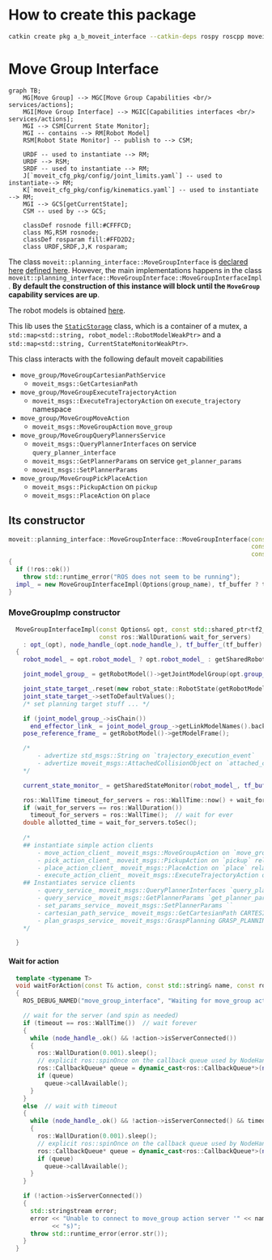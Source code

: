 # How to create this package
```bash
catkin create pkg a_b_moveit_interface --catkin-deps rospy roscpp moveit_core moveit_ros_planning_interface moveit_visual_tools --system-deps Eigen3
```

# Move Group Interface

```mermaid
graph TB;
    MG[Move Group] --> MGC[Move Group Capabilities <br/> services/actions];
    MGI[Move Group Interface] --> MGIC[Capabilities interfaces <br/> services/actions];
    MGI --> CSM[Current State Monitor];
    MGI -- contains --> RM[Robot Model]
    RSM[Robot State Monitor] -- publish to --> CSM;

    URDF -- used to instantiate --> RM;
    URDF --> RSM;
    SRDF -- used to instantiate --> RM;
    J[`moveit_cfg_pkg/config/joint_limits.yaml`] -- used to instantiate--> RM;
    K[`moveit_cfg_pkg/config/kinematics.yaml`] -- used to instantiate --> RM;
    MGI --> GCS[getCurrentState];
    CSM -- used by --> GCS;

    classDef rosnode fill:#CFFFCD;
    class MG,RSM rosnode;
    classDef rosparam fill:#FFD2D2;
    class URDF,SRDF,J,K rosparam;
```

The class `moveit::planning_interface::MoveGroupInterface` is [declared here](https://github.com/ros-planning/moveit/blob/melodic-devel/moveit_ros/planning_interface/move_group_interface/include/moveit/move_group_interface/move_group_interface.h) [defined here](https://github.com/ros-planning/moveit/blob/melodic-devel/moveit_ros/planning_interface/move_group_interface/src/move_group_interface.cpp).
However, the main implementations happens in the class `moveit::planning_interface::MoveGroupInterface::MoveGroupInterfaceImpl`.
**By default the construction of this instance will block until the `MoveGroup` capability services are up**.

The robot models is obtained [here](https://github.com/ros-planning/moveit/blob/460be6b949c1febf3d3e9ad4041604935a3668a8/moveit_ros/planning_interface/common_planning_interface_objects/src/common_objects.cpp#L116).

This lib uses the [`StaticStorage`](https://github.com/ros-planning/moveit/blob/460be6b949c1febf3d3e9ad4041604935a3668a8/moveit_ros/planning_interface/common_planning_interface_objects/src/common_objects.cpp#L46) class, which is a container of a mutex, a  `std::map<std::string, robot_model::RobotModelWeakPtr>` and a `std::map<std::string, CurrentStateMonitorWeakPtr>`.



This class interacts with the following default moveit capabilities

- `move_group/MoveGroupCartesianPathService`
    - `moveit_msgs::GetCartesianPath`
- `move_group/MoveGroupExecuteTrajectoryAction`
    - `moveit_msgs::ExecuteTrajectoryAction` on `execute_trajectory` namespace
- `move_group/MoveGroupMoveAction`
    - `moveit_msgs::MoveGroupAction` `move_group`
- `move_group/MoveGroupQueryPlannersService`
    - `moveit_msgs::QueryPlannerInterfaces` on service `query_planner_interface`
    - `moveit_msgs::GetPlannerParams` on service `get_planner_params`
    - `moveit_msgs::SetPlannerParams`
- `move_group/MoveGroupPickPlaceAction`
    - `moveit_msgs::PickupAction` on `pickup`
    - `moveit_msgs::PlaceAction` on `place`

## Its constructor

```C++
moveit::planning_interface::MoveGroupInterface::MoveGroupInterface(const std::string& group_name,
                                                                   const std::shared_ptr<tf2_ros::Buffer>& tf_buffer,
                                                                   const ros::WallDuration& wait_for_servers)
{
  if (!ros::ok())
    throw std::runtime_error("ROS does not seem to be running");
  impl_ = new MoveGroupInterfaceImpl(Options(group_name), tf_buffer ? tf_buffer : getSharedTF(), wait_for_servers);
}
```


### MoveGroupImp constructor

```C++
  MoveGroupInterfaceImpl(const Options& opt, const std::shared_ptr<tf2_ros::Buffer>& tf_buffer,
                         const ros::WallDuration& wait_for_servers)
    : opt_(opt), node_handle_(opt.node_handle_), tf_buffer_(tf_buffer)
  {
    robot_model_ = opt.robot_model_ ? opt.robot_model_ : getSharedRobotModel(opt.robot_description_);

    joint_model_group_ = getRobotModel()->getJointModelGroup(opt.group_name_);

    joint_state_target_.reset(new robot_state::RobotState(getRobotModel()));
    joint_state_target_->setToDefaultValues();
    /* set planning target stuff ... */

    if (joint_model_group_->isChain())
      end_effector_link_ = joint_model_group_->getLinkModelNames().back();
    pose_reference_frame_ = getRobotModel()->getModelFrame();

    /*
        - advertize std_msgs::String on `trajectory_execution_event`
        - advertize moveit_msgs::AttachedCollisionObject on `attached_collision_object`
    */

    current_state_monitor_ = getSharedStateMonitor(robot_model_, tf_buffer_, node_handle_);

    ros::WallTime timeout_for_servers = ros::WallTime::now() + wait_for_servers;
    if (wait_for_servers == ros::WallDuration())
      timeout_for_servers = ros::WallTime();  // wait for ever
    double allotted_time = wait_for_servers.toSec();
    
    /*
    ## instantiate simple action clients 
        - move_action_client_ moveit_msgs::MoveGroupAction on `move_group` relative namespace
        - pick_action_client_ moveit_msgs::PickupAction on `pickup` relative namespace
        - place_action_client_ moveit_msgs::PlaceAction on `place` relative namespace
        - execute_action_client_ moveit_msgs::ExecuteTrajectoryAction on `execute_trajectory` namespace
    ## Instantiates service clients
        - query_service_ moveit_msgs::QueryPlannerInterfaces `query_planner_interface`
        - query_service_ moveit_msgs::GetPlannerParams `get_planner_params`
        - set_params_service_ moveit_msgs::SetPlannerParams ``
        - cartesian_path_service_ moveit_msgs::GetCartesianPath CARTESIAN_PATH_SERVICE_NAME
        - plan_grasps_service_ moveit_msgs::GraspPlanning GRASP_PLANNING_SERVICE_NAME
    */

  }
```
#### Wait for action
```C++
  template <typename T>
  void waitForAction(const T& action, const std::string& name, const ros::WallTime& timeout, double allotted_time)
  {
    ROS_DEBUG_NAMED("move_group_interface", "Waiting for move_group action server (%s)...", name.c_str());

    // wait for the server (and spin as needed)
    if (timeout == ros::WallTime())  // wait forever
    {
      while (node_handle_.ok() && !action->isServerConnected())
      {
        ros::WallDuration(0.001).sleep();
        // explicit ros::spinOnce on the callback queue used by NodeHandle that manages the action client
        ros::CallbackQueue* queue = dynamic_cast<ros::CallbackQueue*>(node_handle_.getCallbackQueue());
        if (queue)
          queue->callAvailable();
      }
    }
    else  // wait with timeout
    {
      while (node_handle_.ok() && !action->isServerConnected() && timeout > ros::WallTime::now())
      {
        ros::WallDuration(0.001).sleep();
        // explicit ros::spinOnce on the callback queue used by NodeHandle that manages the action client
        ros::CallbackQueue* queue = dynamic_cast<ros::CallbackQueue*>(node_handle_.getCallbackQueue());
        if (queue)
          queue->callAvailable();
      }
    }

    if (!action->isServerConnected())
    {
      std::stringstream error;
      error << "Unable to connect to move_group action server '" << name << "' within allotted time (" << allotted_time
            << "s)";
      throw std::runtime_error(error.str());
    }
  }
```




